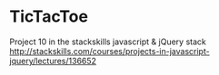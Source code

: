 # TicTacToe
Project 10 in the stackskills javascript &amp; jQuery stack http://stackskills.com/courses/projects-in-javascript-jquery/lectures/136652
